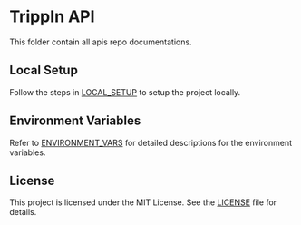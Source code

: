 # TrippIn API

This folder contain all apis repo documentations.

## Local Setup
Follow the steps in [LOCAL_SETUP](./LOCAL_SETUP.md) to setup the project locally.

## Environment Variables
Refer to [ENVIRONMENT_VARS](./ENVIRONMENT_VARS.md) for detailed descriptions for the environment variables.

## License
This project is licensed under the MIT License. See the [LICENSE](../../LICENSE) file for details.